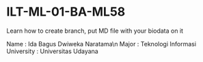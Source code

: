 # ILT-ML-01-BA-ML58
Learn how to create branch, put MD file with your biodata on it

Name : Ida Bagus Dwiweka Naratama\n
Major : Teknologi Informasi
University : Universitas Udayana
